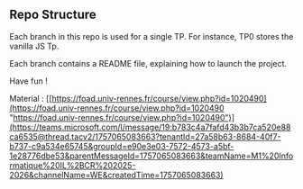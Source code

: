 ## Repo Structure

Each branch in this repo is used for a single TP. For instance, TP0 stores the vanilla JS Tp.

Each branch contains a README file, explaining how to launch the project.

Have fun !


Material : [[https://foad.univ-rennes.fr/course/view.php?id=1020490](https://foad.univ-rennes.fr/course/view.php?id=1020490 "https://foad.univ-rennes.fr/course/view.php?id=1020490")](https://teams.microsoft.com/l/message/19:b783c4a7fafd43b3b7ca520e88ca6535@thread.tacv2/1757065083663?tenantId=27a58b63-8684-40f7-b737-c9a534e65745&groupId=e90e3e03-7572-4573-a5bf-1e28776dbe53&parentMessageId=1757065083663&teamName=M1%20Informatique%20IL%2BCR%202025-2026&channelName=WE&createdTime=1757065083663)
